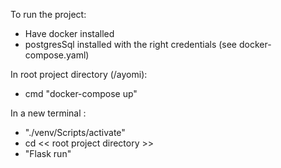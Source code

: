 To run the project:

- Have docker installed 
- postgresSql installed with the right credentials (see docker-compose.yaml)

In root project directory (/ayomi):
- cmd "docker-compose up"


In a new terminal :
- "./venv/Scripts/activate"
- cd << root project directory >>
- "Flask run"